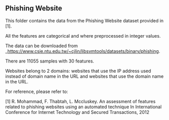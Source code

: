 ## Phishing Website

This folder contains the data from the Phishing Website dataset provided in [1].

All the features are categorical and where preprocessed in integer values.

The data can be downloaded from _<https://www.csie.ntu.edu.tw/~cjlin/libsvmtools/datasets/binary/phishing>.

There are 11055 samples with 30 features.

Websites belong to 2 domains: websites that use the IP address used instead
of domain name in the URL and websites that use the domain name in the URL.

For reference, please refer to:

[1] R. Mohammad, F. Thabtah, L. Mccluskey.
    An assessment of features related to phishing websites using an automated technique
    In International Conference for Internet Technology and Secured Transactions, 2012

